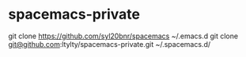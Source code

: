 # spacemacs-private
git clone https://github.com/syl20bnr/spacemacs ~/.emacs.d
git clone git@github.com:ltylty/spacemacs-private.git ~/.spacemacs.d/